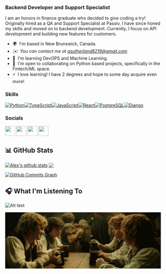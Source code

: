 ### Backend Developer and Support Specialist

I am an honors in finance graduate who decided to give coding a try! Originally hired as a QA and Support Specialist at Passiv, I have since honed my skills and moved on to backend development. Currently, I focus on API development and building new features for customers.
- 🌍  I'm based in New Brunswick, Canada.
- *✉️  You can contact me at [asutherland8219@gmail.com](mailto:asutherland8219@gmail.com)* 
- 🧠  I'm learning DevOPS and Machine Learning. 
- 🤝  I'm open to collaborating on Python based projects, specifically in the Fintech/ML space. 
- ⚡  I love learning! I have 2 degrees and hope to some day acquire even more!

### Skills

<p align="left"><a href="https://www.python.org/" target="_blank" rel="noreferrer"><img src="https://raw.githubusercontent.com/danielcranney/readme-generator/main/public/icons/skills/python-colored.svg" width="36" height="36" alt="Python" /></a><a href="https://www.typescriptlang.org/" target="_blank" rel="noreferrer"><img src="https://raw.githubusercontent.com/danielcranney/readme-generator/main/public/icons/skills/typescript-colored.svg" width="36" height="36" alt="TypeScript" /></a><a href="https://developer.mozilla.org/en-US/docs/Web/JavaScript" target="_blank" rel="noreferrer"><img src="https://raw.githubusercontent.com/danielcranney/readme-generator/main/public/icons/skills/javascript-colored.svg" width="36" height="36" alt="JavaScript" /></a><a href="https://reactjs.org/" target="_blank" rel="noreferrer"><img src="https://raw.githubusercontent.com/danielcranney/readme-generator/main/public/icons/skills/react-colored.svg" width="36" height="36" alt="React" /></a><a href="https://www.postgresql.org/" target="_blank" rel="noreferrer"><img src="https://raw.githubusercontent.com/danielcranney/readme-generator/main/public/icons/skills/postgresql-colored.svg" width="36" height="36" alt="PostgreSQL" /></a><a href="https://www.djangoproject.com/" target="_blank" rel="noreferrer"><img src="https://raw.githubusercontent.com/danielcranney/readme-generator/main/public/icons/skills/django-colored.svg" width="36" height="36" alt="Django" /></a></p>

### Socials

<p align="left"> <a href="https://www.dev.to/asutherland8219" target="_blank" rel="noreferrer"><img src="https://raw.githubusercontent.com/danielcranney/readme-generator/main/public/icons/socials/devdotto.svg" width="32" height="32" /></a> <a href="https://www.github.com/asutherland8219" target="_blank" rel="noreferrer"><img src="https://raw.githubusercontent.com/danielcranney/readme-generator/main/public/icons/socials/github.svg" width="32" height="32" /></a> <a href="https://www.linkedin.com/in/Asutherland8219" target="_blank" rel="noreferrer"><img src="https://raw.githubusercontent.com/danielcranney/readme-generator/main/public/icons/socials/linkedin.svg" width="32" height="32" /></a> <a href="http://www.medium.com/suds171" target="_blank" rel="noreferrer"><img src="https://raw.githubusercontent.com/danielcranney/readme-generator/main/public/icons/socials/medium.svg" width="32" height="32" /></a></p>

## 📊 GitHub Stats

<a href="https://github.com/asutherland8219/github-readme-stats"><img align="center" src="https://github-readme-stats.vercel.app/api?username=Asutherland8219&show_icons=true&include_all_commits=true&count_private=true&theme=algolia" alt="Alex's github stats" width=450 /></a> <a href="https://github.com/asutherland8219/github-readme-stats"><img align="center" src="https://github-readme-stats.vercel.app/api/top-langs/?username=asutherland8219&langs_count=10&theme=algolia&layout=compact" width=400 /></a> 


<a href="http://www.github.com/asutherland8219"><img src="https://activity-graph.herokuapp.com/graph?username=asutherland8219&bg_color=181824&color=ffffff&line=0891b2&point=ffffff&area_color=181824&area=true&hide_border=true&custom_title=GitHub%20Commits%20Graph" width= 1000 alt="GitHub Commits Graph" /></a>

## 🎧 What I'm Listening To

![Alt text](https://spotify-recently-played-readme.vercel.app/api?user=12173226325&width=1000)  <p align=right> <img width=1000 src="drinking.gif"/> 


